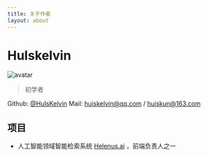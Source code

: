 ```yaml
---
title: 关于作者
layout: about
---
```


# HuIskelvin

![avatar](https://s1.ax2x.com/2019/01/12/5d14iO.md.jpg)
>初学者

Github: [@HuIsKelvin](https://github.com/HuIsKelvin)
Mail: [huiskelvin@qq.com](#) / [huiskun@163.com](#)

## 项目

- 人工智能领域智能检索系统 [Helenus.ai](http://helenus.ai) ，前端负责人之一